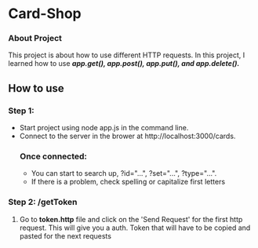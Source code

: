 # Card-Shop

### About Project ###
This project is about how to use different HTTP requests. In this project, I learned how to use ***app.get(), app.post(), app.put(), and app.delete().***

## How to use ##
### Step 1: ###
- Start project using node app.js in the command line.
- Connect to the server in the brower at http://localhost:3000/cards.
    ### Once connected: ###
    - You can start to search up, ?id="...", ?set="...", ?type="...".
    - If there is a problem, check spelling or capitalize first letters


### Step 2: /getToken ###
1. Go to **token.http** file and click on the 'Send Request' for the first http request. This will give you a auth. Token that will have to be copied and pasted for the next requests